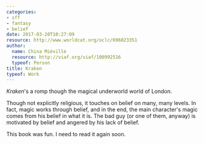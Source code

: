 ```yaml
---
categories:
- sff
- fantasy
- belief
date: 2017-03-20T10:27:09
resource: http://www.worldcat.org/oclc/696023351
author:
  name: China Miéville
  resource: http://viaf.org/viaf/100992516
  typeof: Person
title: Kraken
typeof: Work
---
```


*Kraken*'s a romp though the magical underworld world of London.

Though not explicitly religious, it touches on belief on many, many levels. In fact, magic works through belief, and in the end, the main character's magic comes from his belief in what it is. The bad guy (or one of them, anyway) is motivated by belief and angered by his lack of belief.

This book was fun. I need to read it again soon.
